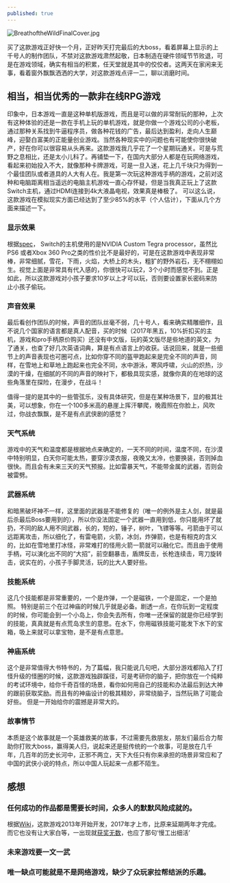 ```yaml
---
published: true
---
```

![BreathoftheWildFinalCover.jpg]({{site.baseurl}}/images/BreathoftheWildFinalCover.jpg)

买了这款游戏正好快一个月，正好昨天打完最后的大boss，看着屏幕上显示的上千号人的制作团队，不禁对这款游戏肃然起敬，日本制造在硬件领域节节败退，可是在游戏领域，确实有相当的积累，任天堂就是其中的佼佼者。这两天在家闲来无事，看着窗外飘飘洒洒的大学，对这款游戏点评一二，聊以消磨时间。

## 相当，相当优秀的一款非在线RPG游戏

印象中，日本游戏一直是这种单机版游戏，而且是可以做的非常耐玩的那种，上次有这种体验的还是一款在手机上玩的单机游戏，就是你做一个游戏公司的小老板，通过那种关系找到牛逼程序员，做各种花钱的广告，最后达到盈利，走向人生巅峰，迎娶白富美的正能量创业游戏。当然各种现实中的问题也有可能使你很快破产，好在你可以很容易从头再来。这款游戏我几乎花了一个星期玩通关。可是与荒野之息相比，还是太小儿科了。再铺垫一下，在国内大部分人都是在玩网络游戏，看起来初始投入不大，就像那种卡牌游戏，可是一旦入迷，花上几千块只为得到一个最佳团队或者道具的人大有人在。我是第一次玩这种游戏手柄的游戏，之前对这种和电脑距离相当遥远的电脑主机游戏一直心存怀疑，但是当我真正玩上了这款Switch主机，通过HDMI连接到4k大液晶电视，效果真是棒极了。 可以这么说，这款游戏在模拟现实方面已经达到了至少85%的水平（个人估计），下面从几个方面来描述一下。

### 显示效果
根据[spec](https://www.nintendo.com/switch/features/tech-specs/)， Switch的主机使用的是NVIDIA Custom Tegra processor，虽然比PS6 或者Xbox 360 Pro之类的性价比不是最好的，可是在这款游戏中表现非常棒，非常细腻，雪花，下雨，火焰，大桥上的木头，粗犷的野外岩石，无不栩栩如生。视觉上面是非常具有代入感的，你很快可以玩2，3个小时而感觉不到。正是如此，所以这款游戏对小孩子要求10岁以上才可以玩，否则要设置家长密码来防止小孩子偷玩。

### 声音效果
最后看创作团队的时候，声音的团队丝毫不弱，几十号人，看来确实精雕细作，且不说几个国家的语言都是真人配音，买的时候（2017年黑五，10%折扣买的主机，游戏和pro手柄原价购买）还没有中文版，玩的英文版尽是些地道的英文，为了通关，也查了好几次英语词典，算是有点语言上的收获。话说回来，就是一些细节上的声音表现也可圈可点，比如你穿不同的盔甲跑起来是完全不同的声音，同样，在雪地上和草地上跑起来也完全不同，水中游泳，寒风呼啸，火山的炽热，沙漠的干燥，在细腻的不同的声音的映衬下，都极具现实感，就像你真的在地球的这些角落里在探险，在漫步，在战斗！

值得一提的是其中的一些管弦乐，没有具体研究，但是在某种场景下，显的极其壮美，可以想象，你在一个100多米高的悬崖上挥汗攀爬，晚霞照在你脸上，风吹过，你战衣飘飘，是不是有点武侠剧的感觉？

### 天气系统
游戏中的天气和温度都是根据地点来确定的，一天不同的时间，温度不同，在沙漠中特别明显，白天你可能太热，要穿沙漠衣服，夜晚又太冷，也要换装，否则掉血很快。而且会有未来三天的天气预报。比如雷暴天气，不能带金属的武器，否则会被雷劈。

### 武器系统
和暗黑破坏神不一样，这里面的武器是不能修复的（唯一的例外是主人剑，就是最后杀最后Boss要用到的），所以你没法固定一个武器一直用到低，你只能用坏了就扔，不同的敌人用不同武器，长的，短的，锤子，树叶，飞镖等等。弓箭由于可以远距离攻击，所以细化了，有雷电箭，火箭，冰剑，炸弹箭，也是有相克的含义的，比如在雪地里打冰怪，非常难打的怪用火箭一箭就可以融化它。而且由于使用手柄，可以演化出不同的“大招”，前空翻暴击，盾牌反击，长枪连续击，弯刀旋转击，说实在的，小孩子手脚灵活，玩的比大人要好些。

### 技能系统
这几个技能都是非常重要的，一个是炸弹，一个是磁铁，一个是固定，一个是拍照。 特别是前三个在过神庙的时候几乎就是必备。剧透一点，在你玩到一定程度的时候，你可能会到一个小岛上，你会失去所有，你唯一还保留的就是你已经学到的技能，真真就是有点荒岛求生的意思。在水下，你用磁铁技能可能发下水下的宝箱，吸上来就可以拿宝物，是不是有点意思。

### 神庙系统
这个是非常值得大书特书的，为了篇幅，我只能说几句吧，大部分游戏都陷入了打怪升级的怪圈的时候，这款游戏独辟蹊径，可是考研你的脑子，把你放在一个纯粹的考试环境中，给你千奇百怪的场景，看你如何用自己的技能和办法最后到达大神的跟前获取奖励。而且有的神庙设计的极其精妙，非常绕脑子，当然玩熟了可能会好些。 但是一开始给你的震撼是非常大的。

### 故事情节
本质是这个故事就是一个英雄救美的故事，不过需要先救朋友，朋友们最后合力帮助你打败大boss，赢得美人归，说起来还是挺传统的一个故事，可是放在几千年，几百年的历史长河中，正邪不两立，天下大任只有你来承担的场景非常应和了中国的武侠小说的特点，所以中国人玩起来一点都不陌生。

## 感想

### 任何成功的作品都是需要长时间，众多人的默默风险成就的。
根据[Wiki](https://zh.wikipedia.org/wiki/%E5%A1%9E%E5%B0%94%E8%BE%BE%E4%BC%A0%E8%AF%B4_%E6%97%B7%E9%87%8E%E4%B9%8B%E6%81%AF)，这款游戏2013年开始开发，2017年才上市，比原来延期两年才完成。而它也没有让大家白等，一出现就[获奖无数](https://zh.wikipedia.org/wiki/%E5%A1%9E%E5%B0%94%E8%BE%BE%E4%BC%A0%E8%AF%B4_%E6%97%B7%E9%87%8E%E4%B9%8B%E6%81%AF#%E7%8D%B2%E7%8D%8E%E8%A8%98%E9%8C%84)，也应了那句‘慢工出细活’

### 未来游戏要一文一武

### 唯一缺点可能就是不是网络游戏，缺少了众玩家拉帮结派的乐趣。
